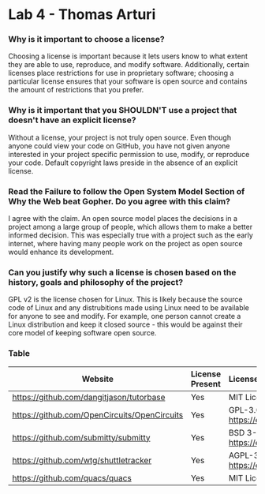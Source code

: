 # Lab 4 - Thomas Arturi

### Why is it important to choose a license?

Choosing a license is important because it lets users know to what extent they are able to use, reproduce, and modify software. Additionally, certain licenses place restrictions for use in proprietary software; choosing a particular license ensures that your software is open source and contains the amount of restrictions that you prefer.

### Why is it important that you SHOULDN'T use a project that doesn't have an explicit license?

Without a license, your project is not truly open source. Even though anyone could view your code on GitHub, you have not given anyone interested in your project specific permission to use, modify, or reproduce your code. Default copyright laws preside in the absence of an explicit license.

### Read the Failure to follow the Open System Model Section of Why the Web beat Gopher. Do you agree with this claim?

I agree with the claim. An open source model places the decisions in a project among a large group of people, which allows them to make a better informed decision. This was especially true with a project such as the early internet, where having many people work on the project as open source would enhance its development.

### Can you justify why such a license is chosen based on the history, goals and philosophy of the project?

GPL v2 is the license chosen for Linux. This is likely because the source code of Linux and any distrubitions made using Linux need to be available for anyone to see and modify. For example, one person cannot create a Linux distribution and keep it closed source - this would be against their core model of keeping software open source.

### Table

Website | License Present | License
---------|:----------|:-------
https://github.com/dangitjason/tutorbase | Yes | MIT License https://en.wikipedia.org/wiki/MIT_License
https://github.com/OpenCircuits/OpenCircuits | Yes | GPL-3.0 License https://en.wikipedia.org/wiki/GNU_General_Public_License
https://github.com/submitty/submitty | Yes | BSD 3-Clause License https://en.wikipedia.org/wiki/BSD_licenses
https://github.com/wtg/shuttletracker | Yes | AGPL-3.0 License https://en.wikipedia.org/wiki/BSD_licenses
https://github.com/quacs/quacs | Yes | MIT License https://en.wikipedia.org/wiki/MIT_License






